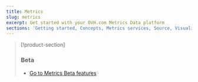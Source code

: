 ```yaml
---
title: Metrics
slug: metrics
excerpt: Get started with your OVH.com Metrics Data platform
sections: 'Getting started, Concepts, Metrics services, Source, Visualization, Use cases, Protocol'
---
```


> [!product-section]
>
> ### Beta
>
> - [Go to Metrics Beta features](https://labs.ovh.com/metrics-beta-features)
>